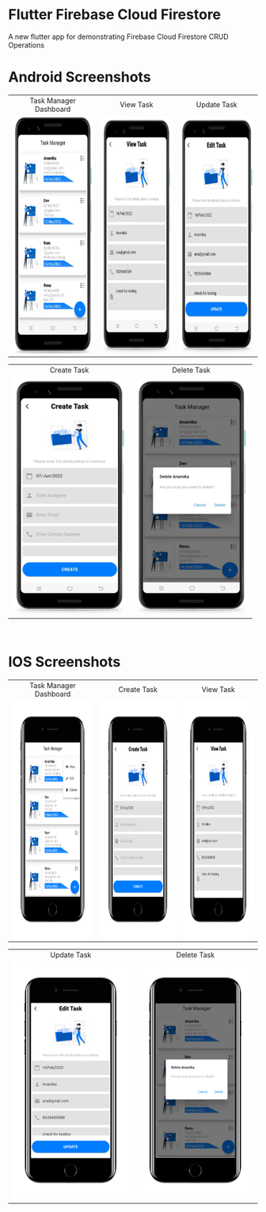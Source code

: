 # Flutter Firebase Cloud Firestore
A new flutter app for demonstrating Firebase Cloud Firestore CRUD Operations

# Android Screenshots

<table>
  <tr>
    <td align="center" valign="center">Task Manager Dashboard</td>
     <td align="center" valign="center">View Task</td>
     <td align="center" valign="center">Update Task</td>
  </tr>
  <tr>
    <td><img src="https://github.com/MarvelApps-Flutter/flutter_firebase_realtime_database/blob/dev/screenshots/android/android1.png" height="480px"></td>
    <td><img src="https://github.com/MarvelApps-Flutter/flutter_firebase_realtime_database/blob/dev/screenshots/android/android2.png" height="480px"></td>
    <td><img src="https://github.com/MarvelApps-Flutter/flutter_firebase_realtime_database/blob/dev/screenshots/android/android3.png" height="480px"></td>
  </tr>
 </table>

<table>
  <tr>
    <td align="center" valign="center">Create Task</td>
     <td align="center" valign="center">Delete Task</td>
  </tr>
  <tr>
    <td><img src="https://github.com/MarvelApps-Flutter/flutter_firebase_realtime_database/blob/dev/screenshots/android/android4.png" height="480px"></td>
    <td><img src="https://github.com/MarvelApps-Flutter/flutter_firebase_realtime_database/blob/dev/screenshots/android/android5.png" height="480px"></td>
  </tr>
 </table>

</br>

# IOS Screenshots

<table>
  <tr>
    <td align="center" valign="center">Task Manager Dashboard</td>
     <td align="center" valign="center">Create Task</td>
     <td align="center" valign="center">View Task</td>
  </tr>
  <tr>
    <td><img src="https://github.com/MarvelApps-Flutter/flutter_firebase_realtime_database/blob/dev/screenshots/ios/ios1.png" height="480px"></td>
    <td><img src="https://github.com/MarvelApps-Flutter/flutter_firebase_realtime_database/blob/dev/screenshots/ios/ios2.png" height="480px"></td>
    <td><img src="https://github.com/MarvelApps-Flutter/flutter_firebase_realtime_database/blob/dev/screenshots/ios/ios3.png" height="480px"></td>
  </tr>
 </table>

<table>
  <tr>
    <td align="center" valign="center">Update Task</td>
     <td align="center" valign="center">Delete Task</td>
  </tr>
  <tr>
    <td><img src="https://github.com/MarvelApps-Flutter/flutter_firebase_realtime_database/blob/dev/screenshots/ios/ios4.png" height="480px"></td>
    <td><img src="https://github.com/MarvelApps-Flutter/flutter_firebase_realtime_database/blob/dev/screenshots/ios/ios5.png" height="480px"></td>
  </tr>
 </table>
